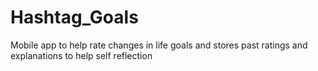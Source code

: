 # Hashtag_Goals
Mobile app to help rate changes in life goals and stores past ratings and explanations to help self reflection
